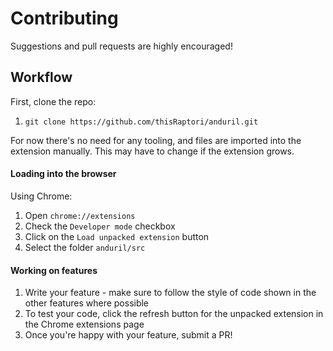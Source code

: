 # Contributing

Suggestions and pull requests are highly encouraged! 

## Workflow

First, clone the repo:

1. `git clone https://github.com/thisRaptori/anduril.git`

For now there's no need for any tooling, and files are imported into the extension manually. This may have to change if the extension grows.

#### Loading into the browser

Using Chrome:

1.  Open `chrome://extensions`
1.  Check the `Developer mode` checkbox
1.  Click on the `Load unpacked extension` button
1.  Select the folder `anduril/src`

#### Working on features

1. Write your feature - make sure to follow the style of code shown in the other features where possible
1. To test your code, click the refresh button for the unpacked extension in the Chrome extensions page
1. Once you're happy with your feature, submit a PR!
